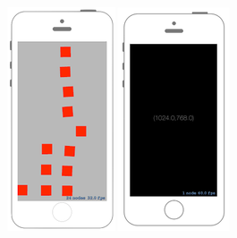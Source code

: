 [![Preview spritekit000](./img/spritekit000.png)](./000_spritekit.md)
[![Preview spritekit001](./img/spritekit001.png)](./001_spritekit.md)
